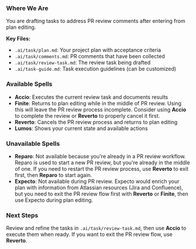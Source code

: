 ### Where We Are
You are drafting tasks to address PR review comments after entering from plan editing.

**Key Files:**
- `.ai/task/plan.md`: Your project plan with acceptance criteria
- `.ai/task/comments.md`: PR comments that have been collected
- `.ai/task/review-task.md`: The review task being drafted
- `.ai/task-guide.md`: Task execution guidelines (can be customized)

### Available Spells
- **Accio**: Executes the current review task and documents results
- **Finite**: Returns to plan editing while in the middle of PR review. Using this will leave the PR review process incomplete. Consider using **Accio** to complete the review or **Reverto** to properly cancel it first.
- **Reverto**: Cancels the PR review process and returns to plan editing
- **Lumos**: Shows your current state and available actions

### Unavailable Spells
- **Reparo**: Not available because you're already in a PR review workflow. Reparo is used to start a new PR review, but you're already in the middle of one. If you need to restart the PR review process, use **Reverto** to exit first, then **Reparo** to start again.
- **Expecto**: Not available during PR review. Expecto would enrich your plan with information from Atlassian resources (Jira and Confluence), but you need to exit the PR review flow first with **Reverto** or **Finite**, then use Expecto during plan editing.

### Next Steps
Review and refine the tasks in `.ai/task/review-task.md`, then use **Accio** to execute them when ready. If you want to exit the PR review flow, use **Reverto**.